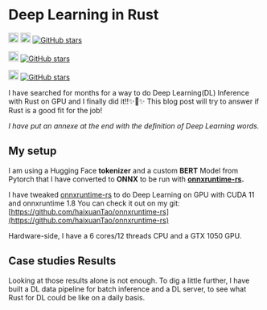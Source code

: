# Deep Learning in Rust
[<img alt="github" src="https://img.shields.io/badge/onnxruntime_rs-fff?labelColor=000&logo=github" height="20">](https://github.com/haixuantao/onnxruntime-rs)
[<img alt="build status" src="https://img.shields.io/github/workflow/status/haixuantao/onnxruntime-rs/Rust/master?" height="20">](https://github.com/haixuantao/onnxruntime-rs/actions?query=branch%3Amaster)
[![GitHub stars](https://img.shields.io/github/stars/haixuanTao/onnxruntime-rs?style=social&label=Star&maxAge=2592000)](https://github.com/haixuanTao/onnxruntime-rs/)

[<img alt="github" src="https://img.shields.io/badge/bert--onnx--rs--pipeline-fff?labelColor=000&logo=github" height="20">](https://github.com/haixuantao/bert-onnx-rs-pipeline)
[![GitHub stars](https://img.shields.io/github/stars/haixuanTao/bert-onnx-rs-pipeline?style=social&label=Star&maxAge=2592000)](https://github.com/haixuanTao/bert-onnx-rs-pipeline/)

[<img alt="github" src="https://img.shields.io/badge/bert--onnx--rs--server-fff?labelColor=000&logo=github" height="20">](https://github.com/haixuantao/bert-onnx-rs-server)
[![GitHub stars](https://img.shields.io/github/stars/haixuanTao/bert-onnx-rs-server?style=social&label=Star&maxAge=2592000)](https://github.com/haixuanTao/bert-onnx-rs-server/)

I have searched for months for a way to do Deep Learning\(DL\) Inference with Rust on GPU and I finally did it!!✨👏✨ This blog post will try to answer if Rust is a good fit for the job!

_I have put an annexe at the end with the definition of Deep Learning words._

## My setup

I am using a Hugging Face **tokenizer** and a custom **BERT** Model from Pytorch that I have converted to **ONNX** to be run with [**onnxruntime-rs**](https://github.com/nbigaouette/onnxruntime-rs)**.**

I have tweaked [onnxruntime-rs](https://github.com/nbigaouette/onnxruntime-rs) to do Deep Learning on GPU with CUDA 11 and onnxruntime 1.8 You can check it out on my git: [https://github.com/haixuanTao/onnxruntime-rs](https://github.com/haixuanTao/onnxruntime-rs)

Hardware-side, I have a 6 cores/12 threads CPU and a GTX 1050 GPU.

## Case studies Results

Looking at those results alone is not enough. To dig a little further, I have built a DL data pipeline for batch inference and a DL server, to see what Rust for DL could be like on a daily basis.
